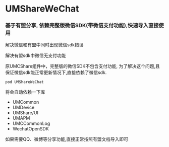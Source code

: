 # UMShareWeChat
### 基于有盟分享, 依赖完整版微信SDK(带微信支付功能),快速导入直接使用

解决微信和有盟中同时出现微信sdk错误

解决有盟sdk中微信无支付功能

原UMCShare组件中，完整版的微信SDK不包含支付功能, 为了解决这个问题,且保证微信sdk能正常更新情况下,直接依赖了微信sdk.

```
pod UMShareWeChat 
```
将会自动依赖一下库 
- UMCommon
-  UMDevice
-  UMShare/UI
-  UMAPM
-  UMCCommonLog
-  WechatOpenSDK

 如果需要QQ、微博等分享功能,直接正常按照有盟文档导入即可 
